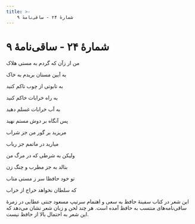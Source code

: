 ```yaml
---
title: >-
    شمارهٔ ۲۴ - ساقی‌نامهٔ ۹
---
```

# شمارهٔ ۲۴ - ساقی‌نامهٔ ۹

<div class="b" id="bn1"><div class="m1"><p>من ار زآن که گردم به مستی هلاک</p></div>
<div class="m2"><p>به آیین مستان بریدم به خاک</p></div></div>
<div class="b" id="bn2"><div class="m1"><p>به تابوتی از چوب تاکم کنید</p></div>
<div class="m2"><p>به راه خرابات خاکم کنید</p></div></div>
<div class="b" id="bn3"><div class="m1"><p>به آب خرابات غسلم دهید</p></div>
<div class="m2"><p>پس آنگاه بر دوش مستم نهید</p></div></div>
<div class="b" id="bn4"><div class="m1"><p>مریزید بر گور من جز شراب</p></div>
<div class="m2"><p>میارید در ماتمم جز رباب</p></div></div>
<div class="b" id="bn5"><div class="m1"><p>ولیکن به شرطی که در مرگ من</p></div>
<div class="m2"><p>بنالد به جز مطرب و چنگ زن</p></div></div>
<div class="b" id="bn6"><div class="m1"><p>تو خود حافظا سر ز مستی متاب</p></div>
<div class="m2"><p>که سلطان نخواهد خراج از خراب</p></div></div>
<div class="n" id="bn7"><p>این شعر در کتاب سفینهٔ حافظ به سعی و اهتمام سرتیپ مسعود جنتی عطایی در زمرهٔ ساقی‌نامه‌های منتسب به حافظ آمده است. هر چند لحن و زبان شعر نشان می‌دهد که این شعر به احتمال بالا از حافظ نیست.</p></div>